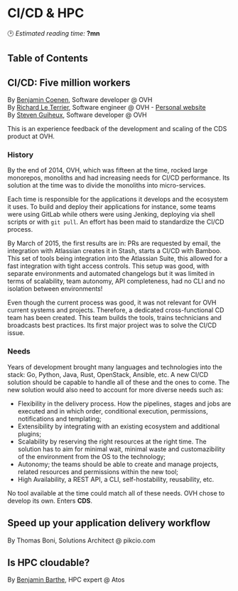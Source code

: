 # CI/CD & HPC
🕑 *Estimated reading time:* **?mn**

## Table of Contents

## CI/CD: Five million workers
By [Benjamin Coenen](https://twitter.com/BnJ25), Software developer @ OVH  
By [Richard Le Terrier](https://twitter.com/richardlte), Software engineer @ OVH - [Personal website](https://richardlt.github.io/)  
By [Steven Guiheux](https://twitter.com/sguiheux), Software developer @ OVH  

This is an experience feedback of the development and scaling of the CDS product at OVH.

### History

By the end of 2014, OVH, which was fifteen at the time, rocked large monorepos, monoliths and had increasing needs for CI/CD performance. Its solution at the time was to divide the monoliths into micro-services.

Each time is responsible for the applications it develops and the ecosystem it uses. To build and deploy their applications for instance, some teams were using GitLab while others were using Jenking, deploying via shell scripts or with `git pull`. An effort has been maid to standardize the CI/CD process.

By March of 2015, the first results are in: PRs are requested by email, the integration with Atlassian creates it in Stash, starts a CI/CD with Bamboo. This set of tools being integration into the Atlassian Suite, this allowed for a fast integration with tight access controls. This setup was good, with separate environments and automated changelogs but it was limited in terms of scalability, team autonomy, API completeness, had no CLI and no isolation between environments!

Even though the current process was good, it was not relevant for OVH current systems and projects. Therefore, a dedicated cross-functional CD team has been created. This team builds the tools, trains technicians and broadcasts best practices. Its first major project was to solve the CI/CD issue.

### Needs

Years of development brought many languages and technologies into the stack: Go, Python, Java, Rust, OpenStack, Ansible, etc. A new CI/CD solution should be capable to handle all of these and the ones to come. The new solution would also need to account for more diverse needs such as:
- Flexibility in the delivery process. How the pipelines, stages and jobs are executed and in which order, conditional execution, permissions, notifications and templating;
- Extensibility by integrating with an existing ecosystem and additional plugins;
- Scalability by reserving the right resources at the right time. The solution has to aim for minimal wait, minimal waste and customazibility of the environment from the OS to the technology;
- Autonomy; the teams should be able to create and manage projects, related resources and permissions within the new tool;
- High Availability, a REST API, a CLI, self-hostability, reusability, etc.

No tool available at the time could match all of these needs. OVH chose to develop its own. Enters **CDS**.

## Speed up your application delivery workflow
By Thomas Boni, Solutions Architect @ pikcio.com

## Is HPC cloudable?
By [Benjamin Barthe](https://twitter.com/b4mb0u), HPC expert @ Atos
